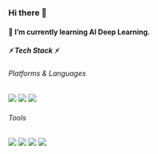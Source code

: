 ### Hi there 👋

<!--
**sunkim99/sunkim99** is a ✨ _special_ ✨ repository because its `README.md` (this file) appears on your GitHub profile.

Here are some ideas to get you started:

- 🔭 I’m currently working on ...
- 👯 I’m looking to collaborate on ...
- 🤔 I’m looking for help with ...
- 💬 Ask me about ...
- 📫 How to reach me: ...
- 😄 Pronouns: ...
- ⚡ Fun fact: ...
-->

#### 🌱 I’m currently learning AI Deep Learning.

##### ⚡ Tech Stack ⚡
###### Platforms & Languages
<div align="left">
    <img src="https://img.shields.io/badge/Python-3776AB?style=flat&logo=Python&logoColor=white" />
    <img src="https://img.shields.io/badge/C%23-239120?style=flat&logo=C%23&logoColor=white" />
    <img src="https://img.shields.io/badge/MS SQL-CC29270?style=flat&logo=MS SQL&logoColor=white" />
</div>



<!--
<a href="버튼을 눌렀을 때 이동할 링크" target="_blank"><img src="https://img.shields.io/badge/뱃지레이블-배경색?style=뱃지모양&logo=로고&logoColor=로고색상"/></a>
<img src="https://img.shields.io/badge/아이콘내용-바탕색?style=flat&logo=로고이름&logoColor=white"/>


-->
###### Tools
<div align="left">
    <img src="https://img.shields.io/badge/Pytorch-EE4C2C?style=flat&logo=Pytorch&logoColor=white" />
    <img src="https://img.shields.io/badge/Jupyter-F37626?style=flat&logo=Jupyter&logoColor=white" />
    <img src="https://img.shields.io/badge/Visual Studio Code-007ACC?style=flat&logo=Visual Studio Code&logoColor=white" />
    <img src="https://img.shields.io/badge/GitHub-181717?style=flat&logo=GitHub&logoColor=white" />
</div>
